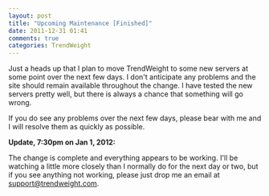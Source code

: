 ```yaml
---
layout: post
title: "Upcoming Maintenance [Finished]"
date: 2011-12-31 01:41
comments: true
categories: TrendWeight
---
```


Just a heads up that I plan to move TrendWeight to some new servers at some point over the next few days.  I don't anticipate any problems and the site should remain available throughout the change.  I have tested the new servers pretty well, but there is always a chance that something will go wrong.

If you do see any problems over the next few days, please bear with me and I will resolve them as quickly as possible.

**Update, 7:30pm on Jan 1, 2012:**

The change is complete and everything appears to be working.  I'll be watching a little more closely than I normally do for the next day or two, but if you see anything not working, please just drop me an email at support@trendweight.com.